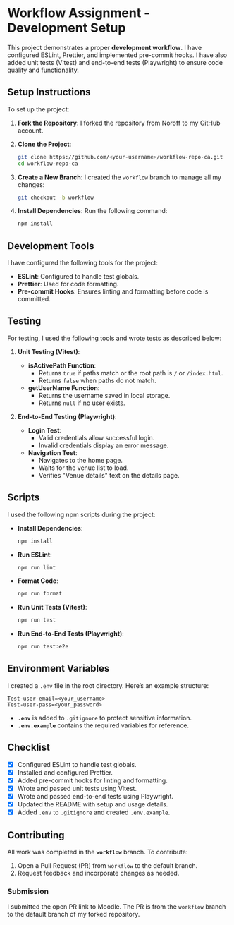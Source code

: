 # Workflow Assignment - Development Setup

This project demonstrates a proper **development workflow**. I have configured ESLint, Prettier, and implemented pre-commit hooks. I have also added unit tests (Vitest) and end-to-end tests (Playwright) to ensure code quality and functionality.

## Setup Instructions

To set up the project:

1. **Fork the Repository**: I forked the repository from Noroff to my GitHub account.

2. **Clone the Project**:

   ```bash
   git clone https://github.com/<your-username>/workflow-repo-ca.git
   cd workflow-repo-ca
   ```

3. **Create a New Branch**: I created the `workflow` branch to manage all my changes:

   ```bash
   git checkout -b workflow
   ```

4. **Install Dependencies**: Run the following command:
   ```bash
   npm install
   ```

## Development Tools

I have configured the following tools for the project:

- **ESLint**: Configured to handle test globals.
- **Prettier**: Used for code formatting.
- **Pre-commit Hooks**: Ensures linting and formatting before code is committed.

## Testing

For testing, I used the following tools and wrote tests as described below:

1. **Unit Testing (Vitest)**:

   - **isActivePath Function**:
     - Returns `true` if paths match or the root path is `/` or `/index.html`.
     - Returns `false` when paths do not match.
   - **getUserName Function**:
     - Returns the username saved in local storage.
     - Returns `null` if no user exists.

2. **End-to-End Testing (Playwright)**:
   - **Login Test**:
     - Valid credentials allow successful login.
     - Invalid credentials display an error message.
   - **Navigation Test**:
     - Navigates to the home page.
     - Waits for the venue list to load.
     - Verifies "Venue details" text on the details page.

## Scripts

I used the following npm scripts during the project:

- **Install Dependencies**:

  ```bash
  npm install
  ```

- **Run ESLint**:

  ```bash
  npm run lint
  ```

- **Format Code**:

  ```bash
  npm run format
  ```

- **Run Unit Tests (Vitest)**:

  ```bash
  npm run test
  ```

- **Run End-to-End Tests (Playwright)**:
  ```bash
  npm run test:e2e
  ```

## Environment Variables

I created a `.env` file in the root directory. Here’s an example structure:

```plaintext
Test-user-email=<your_username>
Test-user-pass=<your_password>
```

- **`.env`** is added to `.gitignore` to protect sensitive information.
- **`.env.example`** contains the required variables for reference.

## Checklist

- [x] Configured ESLint to handle test globals.
- [x] Installed and configured Prettier.
- [x] Added pre-commit hooks for linting and formatting.
- [x] Wrote and passed unit tests using Vitest.
- [x] Wrote and passed end-to-end tests using Playwright.
- [x] Updated the README with setup and usage details.
- [x] Added `.env` to `.gitignore` and created `.env.example`.

## Contributing

All work was completed in the **`workflow`** branch. To contribute:

1. Open a Pull Request (PR) from `workflow` to the default branch.
2. Request feedback and incorporate changes as needed.

### Submission

I submitted the open PR link to Moodle. The PR is from the `workflow` branch to the default branch of my forked repository.
